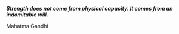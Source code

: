 _**Strength does not come from physical capacity. It comes from an indomitable will.**_

Mahatma Gandhi